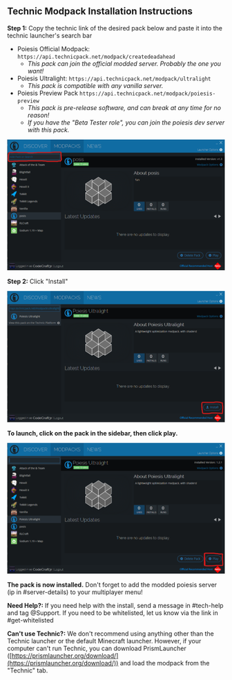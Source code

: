 ## Technic Modpack Installation Instructions

**Step 1:** Copy the technic link of the desired pack below and paste it into the technic launcher's search bar 
  - Poiesis Official Modpack: `https://api.technicpack.net/modpack/createdeadahead` 
    - *This pack can join the official modded server. Probably the one you want!*
  - Poiesis Ultralight: `https://api.technicpack.net/modpack/ultralight`
    - *This pack is compatible with any vanilla server.*
  - Poiesis Preview Pack `https://api.technicpack.net/modpack/poiesis-preview`
    - *This pack is pre-release software, and can break at any time for no reason!* 
    - *If you have the "Beta Tester role", you can join the poiesis dev server with this pack.*

![Where is the search bar?](/assets/technic-install-1.png)

**Step 2:** Click "Install" 

![Where is the install button?](/assets/technic-install-2.png)

**To launch, click on the pack in the sidebar, then click play.** 

![Where is the play button?](/assets/technic-install-3.png)


**The pack is now installed.** Don't forget to add the modded poiesis server (ip in #server-details) to your multiplayer menu!

**Need Help?:** If you need help with the install, send a message in #tech-help and tag @Support. If you need to be whitelisted, let us know via the link in #get-whitelisted

**Can't use Technic?:** We don't recommend using anything other than the Technic launcher or the default Minecraft launcher. However, if your computer can't run Technic, you can download PrismLauncher ([https://prismlauncher.org/download/](https://prismlauncher.org/download/)) and load the modpack from the "Technic" tab.
